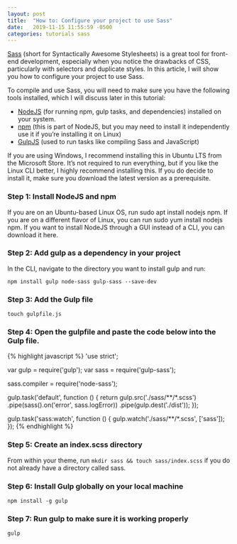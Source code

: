 ```yaml
---
layout: post
title:  "How to: Configure your project to use Sass"
date:   2019-11-15 11:55:59 -0500
categories: tutorials sass
---
```

[Sass](https://sass-lang.com/) (short for Syntactically Awesome Stylesheets) is a great tool for front-end development, especially when you notice the drawbacks of CSS, particularly with selectors and duplicate styles. In this article, I will show you how to configure your project to use Sass.

To compile and use Sass, you will need to make sure you have the following tools installed, which I will discuss later in this tutorial:

* [NodeJS](https://nodejs.org/en/) (for running npm, gulp tasks, and dependencies) installed on your system.
* [npm](https://www.npmjs.com/) (this is part of NodeJS, but you may need to install it independently use it if you’re installing it on Linux)
* [GulpJS](https://gulpjs.com/) (used to run tasks like compiling Sass and JavaScript)

If you are using Windows, I recommend installing this in Ubuntu LTS from the Microsoft Store. It’s not required to run everything, but if you like the Linux CLI better, I highly recommend installing this. If you do decide to install it, make sure you download the latest version as a prerequisite.

### Step 1: Install NodeJS and npm

If you are on an Ubuntu-based Linux OS, run sudo apt install nodejs npm. If you are on a different flavor of Linux, you can run sudo yum install nodejs npm. If you want to install NodeJS through a GUI instead of a CLI, you can download it here.

### Step 2: Add gulp as a dependency in your project

In the CLI, navigate to the directory you want to install gulp and run:

`npm install gulp node-sass gulp-sass --save-dev`

### Step 3: Add the Gulp file

`touch gulpfile.js`

### Step 4: Open the gulpfile and paste the code below into the Gulp file.

{% highlight javascript %}
'use strict';
 
var gulp = require('gulp');
var sass = require('gulp-sass');
 
sass.compiler = require('node-sass');
 
gulp.task('default', function () {
  return gulp.src('./sass/**/*.scss')
    .pipe(sass().on('error', sass.logError))
    .pipe(gulp.dest('./dist'));
});
 
gulp.task('sass:watch', function () {
  gulp.watch('./sass/**/*.scss', ['sass']);
});
{% endhighlight %}

### Step 5: Create an index.scss directory

From within your theme, run `mkdir sass && touch sass/index.scss` if you do not already have a directory called sass.

### Step 6: Install Gulp globally on your local machine

`npm install -g gulp`

### Step 7: Run gulp to make sure it is working properly

`gulp`
